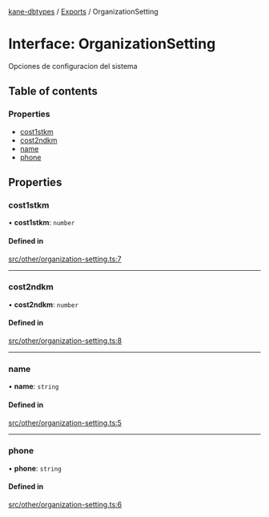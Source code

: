 [kane-dbtypes](../README.md) / [Exports](../modules.md) / OrganizationSetting

# Interface: OrganizationSetting

Opciones de configuracion del sistema

## Table of contents

### Properties

- [cost1stkm](OrganizationSetting.md#cost1stkm)
- [cost2ndkm](OrganizationSetting.md#cost2ndkm)
- [name](OrganizationSetting.md#name)
- [phone](OrganizationSetting.md#phone)

## Properties

### cost1stkm

• **cost1stkm**: `number`

#### Defined in

[src/other/organization-setting.ts:7](https://github.com/gatitolabs/kane-dbtypes/blob/2779253/src/other/organization-setting.ts#L7)

___

### cost2ndkm

• **cost2ndkm**: `number`

#### Defined in

[src/other/organization-setting.ts:8](https://github.com/gatitolabs/kane-dbtypes/blob/2779253/src/other/organization-setting.ts#L8)

___

### name

• **name**: `string`

#### Defined in

[src/other/organization-setting.ts:5](https://github.com/gatitolabs/kane-dbtypes/blob/2779253/src/other/organization-setting.ts#L5)

___

### phone

• **phone**: `string`

#### Defined in

[src/other/organization-setting.ts:6](https://github.com/gatitolabs/kane-dbtypes/blob/2779253/src/other/organization-setting.ts#L6)
